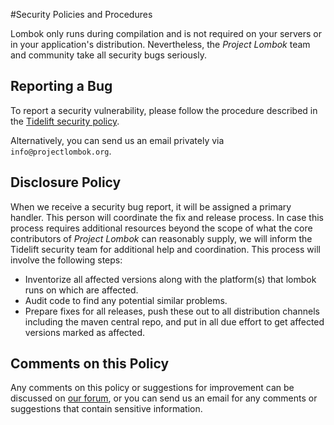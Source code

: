 #Security Policies and Procedures

Lombok only runs during compilation and is not required on your servers or in your application's distribution. Nevertheless, the _Project Lombok_ team and community take all security bugs seriously.

## Reporting a Bug

To report a security vulnerability, please follow the procedure described in the [Tidelift security policy](https://tidelift.com/docs/security?utm_source=lombok&utm_medium=referral&utm_campaign=github).

Alternatively, you can send us an email privately via `info@projectlombok.org`.

## Disclosure Policy

When we receive a security bug report, it will be assigned a primary handler. This person will coordinate the fix and release process. In case this process requires additional resources beyond the scope of what the core contributors of _Project Lombok_ can reasonably supply, we will inform the Tidelift security team for additional help and coordination. This process will involve the following steps:

* Inventorize all affected versions along with the platform(s) that lombok runs on which are affected.
* Audit code to find any potential similar problems.
* Prepare fixes for all releases, push these out to all distribution channels including the maven central repo, and put in all due effort to get affected versions marked as affected.

## Comments on this Policy

Any comments on this policy or suggestions for improvement can be discussed on [our forum](https://groups.google.com/forum/#!forum/project-lombok), or you can send us an email for any comments or suggestions that contain sensitive information.
